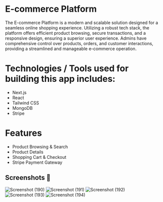 # E-commerce Platform
The E-commerce Platform is a modern and scalable solution designed for a seamless online shopping experience. Utilizing a robust tech stack, the platform offers efficient product browsing, secure transactions, and a responsive design, ensuring a superior user experience. Admins have comprehensive control over products, orders, and customer interactions, providing a streamlined and manageable e-commerce operation.
# Technologies / Tools used for building this app includes:
- Next.js
- React
- Tailwind CSS
- MongoDB
- Stripe

# Features

- Product Browsing & Search
- Product Details
- Shopping Cart & Checkout
- Stripe Payment Gateway

## Screenshots 📱
![Screenshot (190)](https://github.com/user-attachments/assets/94f1dcf8-415b-4298-bf78-cec9cc74e1be)
![Screenshot (191)](https://github.com/user-attachments/assets/18888277-f5a5-43c2-90ed-87835dbe5abc)
![Screenshot (192)](https://github.com/user-attachments/assets/0a214077-7c12-4925-8b1d-47a4dfe1ce61)
![Screenshot (193)](https://github.com/user-attachments/assets/53782316-b296-45e1-be22-a07fa0878677)
![Screenshot (194)](https://github.com/user-attachments/assets/a377fd7a-0a74-45aa-9b87-c43610070c27)
